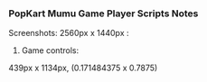### PopKart Mumu Game Player Scripts Notes 

Screenshots:
2560px x 1440px :

1. Game controls:

439px x 1134px, (0.171484375 x 0.7875)

